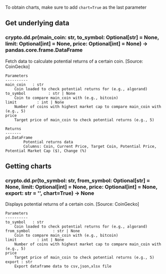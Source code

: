 To obtain charts, make sure to add `chart=True` as the last parameter

## Get underlying data 
### crypto.dd.pr(main_coin: str, to_symbol: Optional[str] = None, limit: Optional[int] = None, price: Optional[int] = None) -> pandas.core.frame.DataFrame

Fetch data to calculate potential returns of a certain coin. [Source: CoinGecko]

    Parameters
    ----------
    main_coin   : str
        Coin loaded to check potential returns for (e.g., algorand)
    to_symbol          : str | None
        Coin to compare main_coin with (e.g., bitcoin)
    limit         : int | None
        Number of coins with highest market cap to compare main_coin with (e.g., 5)
    price
        Target price of main_coin to check potential returns (e.g., 5)

    Returns
    -------
    pd.DataFrame
            Potential returns data
            Columns: Coin, Current Price, Target Coin, Potential Price, Potential Market Cap ($), Change (%)

## Getting charts 
### crypto.dd.pr(to_symbol: str, from_symbol: Optional[str] = None, limit: Optional[int] = None, price: Optional[int] = None, export: str = '', chart=True) -> None

Displays potential returns of a certain coin. [Source: CoinGecko]

    Parameters
    ----------
    to_symbol   : str
        Coin loaded to check potential returns for (e.g., algorand)
    from_symbol          : str | None
        Coin to compare main_coin with (e.g., bitcoin)
    limit         : int | None
        Number of coins with highest market cap to compare main_coin with (e.g., 5)
    price
        Target price of main_coin to check potential returns (e.g., 5)
    export : str
        Export dataframe data to csv,json,xlsx file
